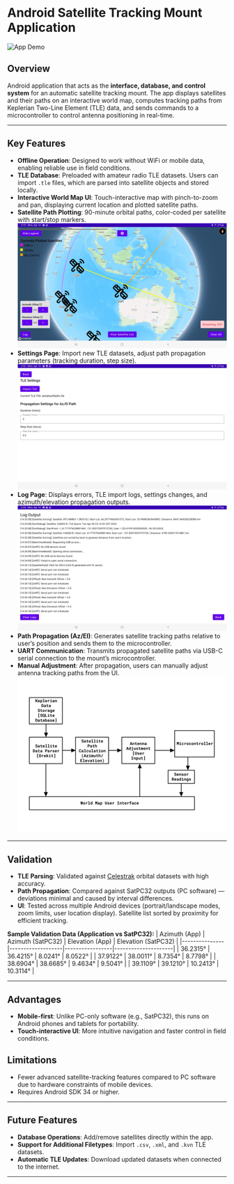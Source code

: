 # Android Satellite Tracking Mount Application

![App Demo](images/cbb3c19b-8e92-4e83-85f6-0b14ad539c1d.gif)

## Overview

Android application that acts as the **interface, database, and control system** for an automatic satellite tracking mount. The app displays satellites and their paths on an interactive world map, computes tracking paths from Keplerian Two-Line Element (TLE) data, and sends commands to a microcontroller to control antenna positioning in real-time.

---

## Key Features

- **Offline Operation**: Designed to work without WiFi or mobile data, enabling reliable use in field conditions.
- **TLE Database**: Preloaded with amateur radio TLE datasets. Users can import `.tle` files, which are parsed into satellite objects and stored locally.
- **Interactive World Map UI**: Touch-interactive map with pinch-to-zoom and pan, displaying current location and plotted satellite paths.
- **Satellite Path Plotting**: 90-minute orbital paths, color-coded per satellite with start/stop markers.
  ![Map UI](images/map.jpg)
- **Settings Page**: Import new TLE datasets, adjust path propagation parameters (tracking duration, step size).
  ![Settings](images/settings.jpg)
- **Log Page**: Displays errors, TLE import logs, settings changes, and azimuth/elevation propagation outputs.
  ![Log](images/log.jpg)
- **Path Propagation (Az/El)**: Generates satellite tracking paths relative to user’s position and sends them to the microcontroller.
- **UART Communication**: Transmits propagated satellite paths via USB-C serial connection to the mount’s microcontroller.
- **Manual Adjustment**: After propagation, users can manually adjust antenna tracking paths from the UI.
  ![Log](images/flow.png)

---

## Validation

- **TLE Parsing**: Validated against [Celestrak](https://celestrak.org/) orbital datasets with high accuracy.
- **Path Propagation**: Compared against SatPC32 outputs (PC software) — deviations minimal and caused by interval differences.
- **UI**: Tested across multiple Android devices (portrait/landscape modes, zoom limits, user location display). Satellite list sorted by proximity for efficient tracking.

**Sample Validation Data (Application vs SatPC32):**
| Azimuth (App) | Azimuth (SatPC32) | Elevation (App) | Elevation (SatPC32) |
|---------------|-------------------|-----------------|---------------------|
| 36.2315° | 36.4215° | 8.0241° | 8.0522° |
| 37.9122° | 38.0011° | 8.7354° | 8.7798° |
| 38.6904° | 38.6685° | 9.4634° | 9.5041° |
| 39.1109° | 39.1210° | 10.2413° | 10.3114° |

---

## Advantages

- **Mobile-first**: Unlike PC-only software (e.g., SatPC32), this runs on Android phones and tablets for portability.
- **Touch-interactive UI**: More intuitive navigation and faster control in field conditions.

## Limitations

- Fewer advanced satellite-tracking features compared to PC software due to hardware constraints of mobile devices.
- Requires Android SDK 34 or higher.

---

## Future Features

- **Database Operations**: Add/remove satellites directly within the app.
- **Support for Additional Filetypes**: Import `.csv`, `.xml`, and `.kvn` TLE datasets.
- **Automatic TLE Updates**: Download updated datasets when connected to the internet.

---







